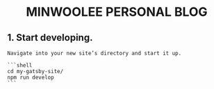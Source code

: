 <h1 align="center">
  MINWOOLEE PERSONAL BLOG
</h1>

## 1. **Start developing.**

    Navigate into your new site’s directory and start it up.

    ```shell
    cd my-gatsby-site/
    npm run develop
    ```
